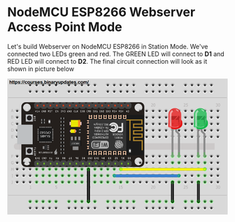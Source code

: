 # NodeMCU ESP8266 Webserver Access Point Mode

Let's build Webserver on NodeMCU ESP8266 in Station Mode. We've connected two LEDs green and red. The GREEN LED will connect to **D1** and RED LED will connect to **D2**. The final circuit connection will look as it shown in picture below

![alt text](https://github.com/binaryupdates/NodeMCU-Webserver-Access-Point/blob/main/NodeMCU_Webserver_LED.png)

